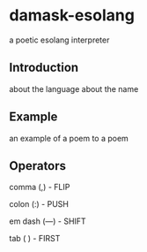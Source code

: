 # damask-esolang
a poetic esolang interpreter

## Introduction
about the language
about the name

## Example
an example of a poem to a poem

## Operators

comma (,) - FLIP

colon (:) - PUSH

em dash (—) - SHIFT

tab (	) - FIRST

